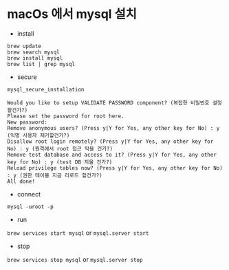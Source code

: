 # macOs 에서 mysql 설치

* install
```shell
brew update
brew search mysql
brew install mysql
brew list | grep mysql
```

* secure
```
mysql_secure_installation

Would you like to setup VALIDATE PASSWORD component? (복잡한 비밀번호 설정 할건가?)
Please set the password for root here.
New password:
Remove anonymous users? (Press y|Y for Yes, any other key for No) : y (익명 사용자 제거할건가?)
Disallow root login remotely? (Press y|Y for Yes, any other key for No) : y (원격에서 root 접근 막을 건가?)
Remove test database and access to it? (Press y|Y for Yes, any other key for No) : y (test DB 지울 건가?)
Reload privilege tables now? (Press y|Y for Yes, any other key for No) : y (권한 테이블 지금 리로드 할건가?)
All done!
```

* connect

`mysql -uroot -p`

* run

`brew services start mysql`
or
`mysql.server start`

* stop

`brew services stop mysql`
or
`mysql.server stop`
